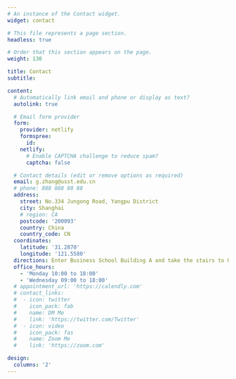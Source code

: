 ```yaml
---
# An instance of the Contact widget.
widget: contact

# This file represents a page section.
headless: true

# Order that this section appears on the page.
weight: 130

title: Contact
subtitle:

content:
  # Automatically link email and phone or display as text?
  autolink: true

  # Email form provider
  form:
    provider: netlify
    formspree:
      id:
    netlify:
      # Enable CAPTCHA challenge to reduce spam?
      captcha: false

  # Contact details (edit or remove options as required)
  email: g.zhang@usst.edu.cn
  # phone: 888 888 88 88
  address:
    street: No.334 Jungong Road, Yangpu District
    city: Shanghai
    # region: CA
    postcode: '200093'
    country: China
    country_code: CN
  coordinates:
    latitude: '31.2870'
    longitude: '121.5580'
  directions: Enter Business School Building A and take the stairs to Office 1006 on Floor 10
  office_hours:
    - 'Monday 10:00 to 18:00'
    - 'Wednesday 09:00 to 18:00'
  # appointment_url: 'https://calendly.com'
  # contact_links:
  #  - icon: twitter
  #    icon_pack: fab
  #    name: DM Me
  #    link: 'https://twitter.com/Twitter'
  #  - icon: video
  #    icon_pack: fas
  #    name: Zoom Me
  #    link: 'https://zoom.com'

design:
  columns: '2'
---
```

